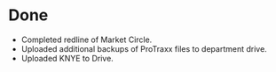 # Done

- Completed redline of Market Circle.
- Uploaded additional backups of ProTraxx files to department drive.
- Uploaded KNYE to Drive.
